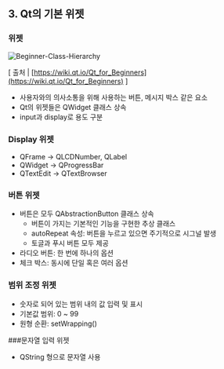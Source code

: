 ## 3. Qt의 기본 위젯

### 위젯

![Beginner-Class-Hierarchy](https://github.com/user-attachments/assets/f276eb7c-8be5-4a84-a525-17b5c15ba272)

[ 출처 | [https://wiki.qt.io/Qt_for_Beginners](https://wiki.qt.io/Qt_for_Beginners) ]

- 사용자와의 의사소통을 위해 사용하는 버튼, 메시지 박스 같은 요소
- Qt의 위젯들은 QWidget 클래스 상속
- input과 display로 용도 구분

### Display 위젯

- QFrame → QLCDNumber, QLabel
- QWidget → QProgressBar
- QTextEdit → QTextBrowser

### 버튼 위젯

- 버튼은 모두 QAbstractionButton 클래스 상속
    - 버튼이 가지는 기본적인 기능을 구현한 추상 클래스
    - autoRepeat 속성: 버튼을 누르고 있으면 주기적으로 시그널 발생
    - 토글과 푸시 버튼 모두 제공
- 라디오 버튼: 한 번에 하나의 옵션
- 체크 박스: 동시에 단일 혹은 여러 옵션

### 범위 조정 위젯

- 숫자로 되어 있는 범위 내의 값 입력 및 표시
- 기본값 범위: 0 ~ 99
- 원형 순환: setWrapping()

###문자열 입력 위젯

- QString 형으로 문자열 사용
